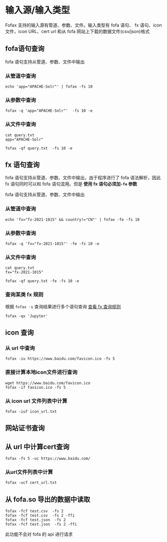 # 输入源/输入类型

Fofax 支持的输入源有管道、参数、文件。输入类型有 fofa 语句、 fx 语句、icon文件，icon URL、cert url 和从 fofa 网站上下载的数据文件(csv/json)格式

## fofa语句查询

fofa 语句支持从管道、参数、文件中输出

### 从管道中查询

```shell
echo 'app="APACHE-Solr"' | fofax -fs 10 
```

### 从参数中查询

```shell
fofax -q 'app="APACHE-Solr"'  -fs 10 -e 
```

### 从文件中查询

```
cat query.txt
app="APACHE-Solr"
```

```shell
fofax -qf query.txt  -fs 10 -e 
```

## fx 语句查询

fofa 语句支持从管道、参数、文件中输出，由于程序进行了 fofa 语法解析，因此 fx 语句同时可以和 fofa 语句混用。但是 **使用 fx 语句必须加`-fe` 参数** 

fofa 语句支持从管道、参数、文件中输出

### 从管道中查询

```shell
echo 'fx="fx-2021-1015" && country!="CN"' | fofax -fe -fs 10 
```

### 从参数中查询

```shell
fofax -q 'fx="fx-2021-1015"' -fe -fs 10 -e 
```

### 从文件中查询

```
cat query.txt
fx="fx-2021-1015"
```

```shell
fofax -qf query.txt -fe -fs 10 -e 
```

### 查询某类 fx 规则

根据 `fofax -s` 查询结果进行多个语句查询 [查看 fx 查询规则](/fx/search.html#%E6%90%9C%E7%B4%A2-fx-%E8%A7%84%E5%88%99)

```
fofax -qx 'Jupyter'
```



##   icon 查询

### 从 url 中查询

```
fofax -iu https://www.baidu.com/favicon.ico -fs 5
```

### 直接计算本地icon文件进行查询

```
wget https://www.baidu.com/favicon.ico
fofax -if favicon.ico -fs 5
```

### 从 icon url 文件列表中计算

```
fofax -iuf icon_url.txt 
```

## 网站证书查询

## 从 url 中计算cert查询

```
fofax -fs 5 -uc https://www.baidu.com/
```

### 从url文件列表中计算

```
fofax -ucf cert_url.txt 
```

## 从 fofa.so 导出的数据中读取

```
fofax -fcf test.csv  -fs 2 
fofax -fcf test.csv  -fs 2 -ffi  
fofax -fcf test.json  -fs 2 
fofax -fcf test.json  -fs 2 -ffi
```
此功能不会对 fofa 的 api 进行请求


